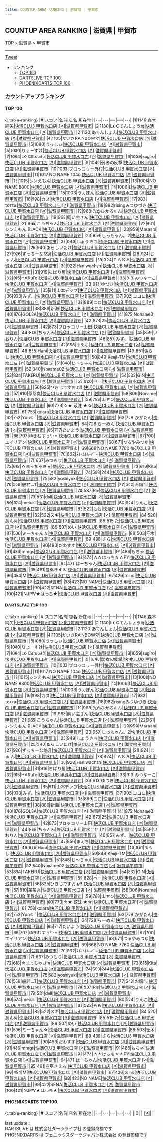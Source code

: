 ```yaml
---
title: COUNTUP AREA RANKING | 滋賀県 | 甲賀市
---
```

## COUNTUP AREA RANKING | 滋賀県 | 甲賀市

[TOP](/darts/rank/) > [滋賀県](/darts/rank/滋賀県/) > 甲賀市

___

<a href="https://twitter.com/share?ref_src=twsrc%5Etfw" data-text="COUNTUP AREA RANKING | 滋賀県甲賀市" class="twitter-share-button" data-hashtags="DARTSLIVE,PHOENIXDARTS,darts,ダーツ" data-show-count="false">Tweet</a>

* [ランキング](#カウントアップランキング)
    * [TOP 100](#top-100)
    * [DARTSLIVE TOP 100](#dartslive-top-100)
    * [PHOENIXDARTS TOP 100](#phoenixdarts-top-100)

### カウントアップランキング

#### TOP 100



{:.table-ranking}
|#|スコア|名前|店名|所在地|
|---|---|---|---|---|
|1|1148|<span class="rank-name-dl">森本 純矢</span>|<a href="/darts/rank/shops/da7310be8f30c87d790ab824ce8730e5.html">快活CLUB 甲賀水口店</a> <a href="https://search.dartslive.com/jp/shop/da7310be8f30c87d790ab824ce8730e5">[↗]</a>|<a href="/darts/rank/滋賀県/甲賀市">滋賀県甲賀市</a>|
|2|1130|<span class="rank-name-dl">L☪Cてんしょう♍</span>|<a href="/darts/rank/shops/da7310be8f30c87d790ab824ce8730e5.html">快活CLUB 甲賀水口店</a> <a href="https://search.dartslive.com/jp/shop/da7310be8f30c87d790ab824ce8730e5">[↗]</a>|<a href="/darts/rank/滋賀県/甲賀市">滋賀県甲賀市</a>|
|2|1130|<span class="rank-name-dl">あてんしょん</span>|<a href="/darts/rank/shops/da7310be8f30c87d790ab824ce8730e5.html">快活CLUB 甲賀水口店</a> <a href="https://search.dartslive.com/jp/shop/da7310be8f30c87d790ab824ce8730e5">[↗]</a>|<a href="/darts/rank/滋賀県/甲賀市">滋賀県甲賀市</a>|
|4|1105|<span class="rank-name-dl">だいきRAINBOW♡</span>|<a href="/darts/rank/shops/da7310be8f30c87d790ab824ce8730e5.html">快活CLUB 甲賀水口店</a> <a href="https://search.dartslive.com/jp/shop/da7310be8f30c87d790ab824ce8730e5">[↗]</a>|<a href="/darts/rank/滋賀県/甲賀市">滋賀県甲賀市</a>|
|5|1080|<span class="rank-name-dl">うっしぃ</span>|<a href="/darts/rank/shops/da7310be8f30c87d790ab824ce8730e5.html">快活CLUB 甲賀水口店</a> <a href="https://search.dartslive.com/jp/shop/da7310be8f30c87d790ab824ce8730e5">[↗]</a>|<a href="/darts/rank/滋賀県/甲賀市">滋賀県甲賀市</a>|
|5|1080|<span class="rank-name-dl">りょーすけ</span>|<a href="/darts/rank/shops/da7310be8f30c87d790ab824ce8730e5.html">快活CLUB 甲賀水口店</a> <a href="https://search.dartslive.com/jp/shop/da7310be8f30c87d790ab824ce8730e5">[↗]</a>|<a href="/darts/rank/滋賀県/甲賀市">滋賀県甲賀市</a>|
|7|1064|<span class="rank-name-dl">L☪Cᘔƕს꒭੭ੇ</span>|<a href="/darts/rank/shops/da7310be8f30c87d790ab824ce8730e5.html">快活CLUB 甲賀水口店</a> <a href="https://search.dartslive.com/jp/shop/da7310be8f30c87d790ab824ce8730e5">[↗]</a>|<a href="/darts/rank/滋賀県/甲賀市">滋賀県甲賀市</a>|
|8|1059|<span class="rank-name-dl">sugiro</span>|<a href="/darts/rank/shops/da7310be8f30c87d790ab824ce8730e5.html">快活CLUB 甲賀水口店</a> <a href="https://search.dartslive.com/jp/shop/da7310be8f30c87d790ab824ce8730e5">[↗]</a>|<a href="/darts/rank/滋賀県/甲賀市">滋賀県甲賀市</a>|
|9|1040|<span class="rank-name-dl">弱者の反撃</span>|<a href="/darts/rank/shops/da7310be8f30c87d790ab824ce8730e5.html">快活CLUB 甲賀水口店</a> <a href="https://search.dartslive.com/jp/shop/da7310be8f30c87d790ab824ce8730e5">[↗]</a>|<a href="/darts/rank/滋賀県/甲賀市">滋賀県甲賀市</a>|
|10|1033|<span class="rank-name-dl">ブロッコリー外村</span>|<a href="/darts/rank/shops/da7310be8f30c87d790ab824ce8730e5.html">快活CLUB 甲賀水口店</a> <a href="https://search.dartslive.com/jp/shop/da7310be8f30c87d790ab824ce8730e5">[↗]</a>|<a href="/darts/rank/滋賀県/甲賀市">滋賀県甲賀市</a>|
|11|1017|<span class="rank-name-dl">NO NAME 104o</span>|<a href="/darts/rank/shops/da7310be8f30c87d790ab824ce8730e5.html">快活CLUB 甲賀水口店</a> <a href="https://search.dartslive.com/jp/shop/da7310be8f30c87d790ab824ce8730e5">[↗]</a>|<a href="/darts/rank/滋賀県/甲賀市">滋賀県甲賀市</a>|
|12|1015|<span class="rank-name-dl">シンえもん</span>|<a href="/darts/rank/shops/da7310be8f30c87d790ab824ce8730e5.html">快活CLUB 甲賀水口店</a> <a href="https://search.dartslive.com/jp/shop/da7310be8f30c87d790ab824ce8730e5">[↗]</a>|<a href="/darts/rank/滋賀県/甲賀市">滋賀県甲賀市</a>|
|13|1008|<span class="rank-name-dl">NO NAME 8800</span>|<a href="/darts/rank/shops/da7310be8f30c87d790ab824ce8730e5.html">快活CLUB 甲賀水口店</a> <a href="https://search.dartslive.com/jp/shop/da7310be8f30c87d790ab824ce8730e5">[↗]</a>|<a href="/darts/rank/滋賀県/甲賀市">滋賀県甲賀市</a>|
|14|1006|<span class="rank-name-dl">L</span>|<a href="/darts/rank/shops/da7310be8f30c87d790ab824ce8730e5.html">快活CLUB 甲賀水口店</a> <a href="https://search.dartslive.com/jp/shop/da7310be8f30c87d790ab824ce8730e5">[↗]</a>|<a href="/darts/rank/滋賀県/甲賀市">滋賀県甲賀市</a>|
|15|1003|<span class="rank-name-dl">うぇぽん</span>|<a href="/darts/rank/shops/da7310be8f30c87d790ab824ce8730e5.html">快活CLUB 甲賀水口店</a> <a href="https://search.dartslive.com/jp/shop/da7310be8f30c87d790ab824ce8730e5">[↗]</a>|<a href="/darts/rank/滋賀県/甲賀市">滋賀県甲賀市</a>|
|16|998|<span class="rank-name-dl">カズ</span>|<a href="/darts/rank/shops/da7310be8f30c87d790ab824ce8730e5.html">快活CLUB 甲賀水口店</a> <a href="https://search.dartslive.com/jp/shop/da7310be8f30c87d790ab824ce8730e5">[↗]</a>|<a href="/darts/rank/滋賀県/甲賀市">滋賀県甲賀市</a>|
|17|983|<span class="rank-name-dl">τοττιε</span>|<a href="/darts/rank/shops/da7310be8f30c87d790ab824ce8730e5.html">快活CLUB 甲賀水口店</a> <a href="https://search.dartslive.com/jp/shop/da7310be8f30c87d790ab824ce8730e5">[↗]</a>|<a href="/darts/rank/滋賀県/甲賀市">滋賀県甲賀市</a>|
|18|982|<span class="rank-name-dl">risingみつゆづき</span>|<a href="/darts/rank/shops/da7310be8f30c87d790ab824ce8730e5.html">快活CLUB 甲賀水口店</a> <a href="https://search.dartslive.com/jp/shop/da7310be8f30c87d790ab824ce8730e5">[↗]</a>|<a href="/darts/rank/滋賀県/甲賀市">滋賀県甲賀市</a>|
|19|968|<span class="rank-name-dl">光@ひかるくん</span>|<a href="/darts/rank/shops/da7310be8f30c87d790ab824ce8730e5.html">快活CLUB 甲賀水口店</a> <a href="https://search.dartslive.com/jp/shop/da7310be8f30c87d790ab824ce8730e5">[↗]</a>|<a href="/darts/rank/滋賀県/甲賀市">滋賀県甲賀市</a>|
|19|968|<span class="rank-name-dl">飼い主さん</span>|<a href="/darts/rank/shops/da7310be8f30c87d790ab824ce8730e5.html">快活CLUB 甲賀水口店</a> <a href="https://search.dartslive.com/jp/shop/da7310be8f30c87d790ab824ce8730e5">[↗]</a>|<a href="/darts/rank/滋賀県/甲賀市">滋賀県甲賀市</a>|
|21|965|<span class="rank-name-dl">こうちゃん</span>|<a href="/darts/rank/shops/da7310be8f30c87d790ab824ce8730e5.html">快活CLUB 甲賀水口店</a> <a href="https://search.dartslive.com/jp/shop/da7310be8f30c87d790ab824ce8730e5">[↗]</a>|<a href="/darts/rank/滋賀県/甲賀市">滋賀県甲賀市</a>|
|22|961|<span class="rank-name-dl">シンえもん BLACK</span>|<a href="/darts/rank/shops/da7310be8f30c87d790ab824ce8730e5.html">快活CLUB 甲賀水口店</a> <a href="https://search.dartslive.com/jp/shop/da7310be8f30c87d790ab824ce8730e5">[↗]</a>|<a href="/darts/rank/滋賀県/甲賀市">滋賀県甲賀市</a>|
|23|959|<span class="rank-name-dl">Masashi</span>|<a href="/darts/rank/shops/da7310be8f30c87d790ab824ce8730e5.html">快活CLUB 甲賀水口店</a> <a href="https://search.dartslive.com/jp/shop/da7310be8f30c87d790ab824ce8730e5">[↗]</a>|<a href="/darts/rank/滋賀県/甲賀市">滋賀県甲賀市</a>|
|23|959|<span class="rank-name-dl">しっもゃん。2</span>|<a href="/darts/rank/shops/da7310be8f30c87d790ab824ce8730e5.html">快活CLUB 甲賀水口店</a> <a href="https://search.dartslive.com/jp/shop/da7310be8f30c87d790ab824ce8730e5">[↗]</a>|<a href="/darts/rank/滋賀県/甲賀市">滋賀県甲賀市</a>|
|25|949|<span class="rank-name-dl">しょうきち</span>|<a href="/darts/rank/shops/da7310be8f30c87d790ab824ce8730e5.html">快活CLUB 甲賀水口店</a> <a href="https://search.dartslive.com/jp/shop/da7310be8f30c87d790ab824ce8730e5">[↗]</a>|<a href="/darts/rank/滋賀県/甲賀市">滋賀県甲賀市</a>|
|26|940|<span class="rank-name-dl">あらしいたけ</span>|<a href="/darts/rank/shops/da7310be8f30c87d790ab824ce8730e5.html">快活CLUB 甲賀水口店</a> <a href="https://search.dartslive.com/jp/shop/da7310be8f30c87d790ab824ce8730e5">[↗]</a>|<a href="/darts/rank/滋賀県/甲賀市">滋賀県甲賀市</a>|
|27|926|<span class="rank-name-dl">ずっちーな悠月</span>|<a href="/darts/rank/shops/da7310be8f30c87d790ab824ce8730e5.html">快活CLUB 甲賀水口店</a> <a href="https://search.dartslive.com/jp/shop/da7310be8f30c87d790ab824ce8730e5">[↗]</a>|<a href="/darts/rank/滋賀県/甲賀市">滋賀県甲賀市</a>|
|28|924|<span class="rank-name-dl">じ ゅ ん</span>|<a href="/darts/rank/shops/da7310be8f30c87d790ab824ce8730e5.html">快活CLUB 甲賀水口店</a> <a href="https://search.dartslive.com/jp/shop/da7310be8f30c87d790ab824ce8730e5">[↗]</a>|<a href="/darts/rank/滋賀県/甲賀市">滋賀県甲賀市</a>|
|28|924|<span class="rank-name-dl">ＴＡＫＡ</span>|<a href="/darts/rank/shops/da7310be8f30c87d790ab824ce8730e5.html">快活CLUB 甲賀水口店</a> <a href="https://search.dartslive.com/jp/shop/da7310be8f30c87d790ab824ce8730e5">[↗]</a>|<a href="/darts/rank/滋賀県/甲賀市">滋賀県甲賀市</a>|
|30|922|<span class="rank-name-dl">Haniwachan</span>|<a href="/darts/rank/shops/da7310be8f30c87d790ab824ce8730e5.html">快活CLUB 甲賀水口店</a> <a href="https://search.dartslive.com/jp/shop/da7310be8f30c87d790ab824ce8730e5">[↗]</a>|<a href="/darts/rank/滋賀県/甲賀市">滋賀県甲賀市</a>|
|31|919|<span class="rank-name-dl">ちばり屋</span>|<a href="/darts/rank/shops/da7310be8f30c87d790ab824ce8730e5.html">快活CLUB 甲賀水口店</a> <a href="https://search.dartslive.com/jp/shop/da7310be8f30c87d790ab824ce8730e5">[↗]</a>|<a href="/darts/rank/滋賀県/甲賀市">滋賀県甲賀市</a>|
|32|915|<span class="rank-name-dl">HARuTo</span>|<a href="/darts/rank/shops/da7310be8f30c87d790ab824ce8730e5.html">快活CLUB 甲賀水口店</a> <a href="https://search.dartslive.com/jp/shop/da7310be8f30c87d790ab824ce8730e5">[↗]</a>|<a href="/darts/rank/滋賀県/甲賀市">滋賀県甲賀市</a>|
|33|913|<span class="rank-name-dl">みつゆーこ</span>|<a href="/darts/rank/shops/da7310be8f30c87d790ab824ce8730e5.html">快活CLUB 甲賀水口店</a> <a href="https://search.dartslive.com/jp/shop/da7310be8f30c87d790ab824ce8730e5">[↗]</a>|<a href="/darts/rank/滋賀県/甲賀市">滋賀県甲賀市</a>|
|33|913|<span class="rank-name-dl">ゆづき</span>|<a href="/darts/rank/shops/da7310be8f30c87d790ab824ce8730e5.html">快活CLUB 甲賀水口店</a> <a href="https://search.dartslive.com/jp/shop/da7310be8f30c87d790ab824ce8730e5">[↗]</a>|<a href="/darts/rank/滋賀県/甲賀市">滋賀県甲賀市</a>|
|35|911|<span class="rank-name-dl">山本デップ</span>|<a href="/darts/rank/shops/da7310be8f30c87d790ab824ce8730e5.html">快活CLUB 甲賀水口店</a> <a href="https://search.dartslive.com/jp/shop/da7310be8f30c87d790ab824ce8730e5">[↗]</a>|<a href="/darts/rank/滋賀県/甲賀市">滋賀県甲賀市</a>|
|36|908|<span class="rank-name-dl">みず。</span>|<a href="/darts/rank/shops/da7310be8f30c87d790ab824ce8730e5.html">快活CLUB 甲賀水口店</a> <a href="https://search.dartslive.com/jp/shop/da7310be8f30c87d790ab824ce8730e5">[↗]</a>|<a href="/darts/rank/滋賀県/甲賀市">滋賀県甲賀市</a>|
|37|902|<span class="rank-name-dl">ココロ</span>|<a href="/darts/rank/shops/da7310be8f30c87d790ab824ce8730e5.html">快活CLUB 甲賀水口店</a> <a href="https://search.dartslive.com/jp/shop/da7310be8f30c87d790ab824ce8730e5">[↗]</a>|<a href="/darts/rank/滋賀県/甲賀市">滋賀県甲賀市</a>|
|38|889|<span class="rank-name-dl">コロ</span>|<a href="/darts/rank/shops/da7310be8f30c87d790ab824ce8730e5.html">快活CLUB 甲賀水口店</a> <a href="https://search.dartslive.com/jp/shop/da7310be8f30c87d790ab824ce8730e5">[↗]</a>|<a href="/darts/rank/滋賀県/甲賀市">滋賀県甲賀市</a>|
|38|889|<span class="rank-name-dl">新海</span>|<a href="/darts/rank/shops/da7310be8f30c87d790ab824ce8730e5.html">快活CLUB 甲賀水口店</a> <a href="https://search.dartslive.com/jp/shop/da7310be8f30c87d790ab824ce8730e5">[↗]</a>|<a href="/darts/rank/滋賀県/甲賀市">滋賀県甲賀市</a>|
|40|876|<span class="rank-name-dl">GOLBA</span>|<a href="/darts/rank/shops/da7310be8f30c87d790ab824ce8730e5.html">快活CLUB 甲賀水口店</a> <a href="https://search.dartslive.com/jp/shop/da7310be8f30c87d790ab824ce8730e5">[↗]</a>|<a href="/darts/rank/滋賀県/甲賀市">滋賀県甲賀市</a>|
|41|875|<span class="rank-name-dl">Noname3</span>|<a href="/darts/rank/shops/da7310be8f30c87d790ab824ce8730e5.html">快活CLUB 甲賀水口店</a> <a href="https://search.dartslive.com/jp/shop/da7310be8f30c87d790ab824ce8730e5">[↗]</a>|<a href="/darts/rank/滋賀県/甲賀市">滋賀県甲賀市</a>|
|42|873|<span class="rank-name-dl">25</span>|<a href="/darts/rank/shops/da7310be8f30c87d790ab824ce8730e5.html">快活CLUB 甲賀水口店</a> <a href="https://search.dartslive.com/jp/shop/da7310be8f30c87d790ab824ce8730e5">[↗]</a>|<a href="/darts/rank/滋賀県/甲賀市">滋賀県甲賀市</a>|
|42|873|<span class="rank-name-dl">ブロッコリー山田</span>|<a href="/darts/rank/shops/da7310be8f30c87d790ab824ce8730e5.html">快活CLUB 甲賀水口店</a> <a href="https://search.dartslive.com/jp/shop/da7310be8f30c87d790ab824ce8730e5">[↗]</a>|<a href="/darts/rank/滋賀県/甲賀市">滋賀県甲賀市</a>|
|44|869|<span class="rank-name-dl">ちゃんみ</span>|<a href="/darts/rank/shops/da7310be8f30c87d790ab824ce8730e5.html">快活CLUB 甲賀水口店</a> <a href="https://search.dartslive.com/jp/shop/da7310be8f30c87d790ab824ce8730e5">[↗]</a>|<a href="/darts/rank/滋賀県/甲賀市">滋賀県甲賀市</a>|
|45|859|<span class="rank-name-dl">いおりん</span>|<a href="/darts/rank/shops/da7310be8f30c87d790ab824ce8730e5.html">快活CLUB 甲賀水口店</a> <a href="https://search.dartslive.com/jp/shop/da7310be8f30c87d790ab824ce8730e5">[↗]</a>|<a href="/darts/rank/滋賀県/甲賀市">滋賀県甲賀市</a>|
|46|857|<span class="rank-name-dl">みず、</span>|<a href="/darts/rank/shops/da7310be8f30c87d790ab824ce8730e5.html">快活CLUB 甲賀水口店</a> <a href="https://search.dartslive.com/jp/shop/da7310be8f30c87d790ab824ce8730e5">[↗]</a>|<a href="/darts/rank/滋賀県/甲賀市">滋賀県甲賀市</a>|
|47|856|<span class="rank-name-dl">まえち</span>|<a href="/darts/rank/shops/da7310be8f30c87d790ab824ce8730e5.html">快活CLUB 甲賀水口店</a> <a href="https://search.dartslive.com/jp/shop/da7310be8f30c87d790ab824ce8730e5">[↗]</a>|<a href="/darts/rank/滋賀県/甲賀市">滋賀県甲賀市</a>|
|48|855|<span class="rank-name-dl">Hani</span>|<a href="/darts/rank/shops/da7310be8f30c87d790ab824ce8730e5.html">快活CLUB 甲賀水口店</a> <a href="https://search.dartslive.com/jp/shop/da7310be8f30c87d790ab824ce8730e5">[↗]</a>|<a href="/darts/rank/滋賀県/甲賀市">滋賀県甲賀市</a>|
|49|851|<span class="rank-name-dl">あらし</span>|<a href="/darts/rank/shops/da7310be8f30c87d790ab824ce8730e5.html">快活CLUB 甲賀水口店</a> <a href="https://search.dartslive.com/jp/shop/da7310be8f30c87d790ab824ce8730e5">[↗]</a>|<a href="/darts/rank/滋賀県/甲賀市">滋賀県甲賀市</a>|
|50|849|<span class="rank-name-dl">Kenji-TM</span>|<a href="/darts/rank/shops/da7310be8f30c87d790ab824ce8730e5.html">快活CLUB 甲賀水口店</a> <a href="https://search.dartslive.com/jp/shop/da7310be8f30c87d790ab824ce8730e5">[↗]</a>|<a href="/darts/rank/滋賀県/甲賀市">滋賀県甲賀市</a>|
|51|848|<span class="rank-name-dl">じ〜ちゃん</span>|<a href="/darts/rank/shops/da7310be8f30c87d790ab824ce8730e5.html">快活CLUB 甲賀水口店</a> <a href="https://search.dartslive.com/jp/shop/da7310be8f30c87d790ab824ce8730e5">[↗]</a>|<a href="/darts/rank/滋賀県/甲賀市">滋賀県甲賀市</a>|
|52|840|<span class="rank-name-dl">Noname02</span>|<a href="/darts/rank/shops/da7310be8f30c87d790ab824ce8730e5.html">快活CLUB 甲賀水口店</a> <a href="https://search.dartslive.com/jp/shop/da7310be8f30c87d790ab824ce8730e5">[↗]</a>|<a href="/darts/rank/滋賀県/甲賀市">滋賀県甲賀市</a>|
|53|834|<span class="rank-name-dl">TAKERU</span>|<a href="/darts/rank/shops/da7310be8f30c87d790ab824ce8730e5.html">快活CLUB 甲賀水口店</a> <a href="https://search.dartslive.com/jp/shop/da7310be8f30c87d790ab824ce8730e5">[↗]</a>|<a href="/darts/rank/滋賀県/甲賀市">滋賀県甲賀市</a>|
|54|832|<span class="rank-name-dl">GiN</span>|<a href="/darts/rank/shops/da7310be8f30c87d790ab824ce8730e5.html">快活CLUB 甲賀水口店</a> <a href="https://search.dartslive.com/jp/shop/da7310be8f30c87d790ab824ce8730e5">[↗]</a>|<a href="/darts/rank/滋賀県/甲賀市">滋賀県甲賀市</a>|
|55|828|<span class="rank-name-dl">べー</span>|<a href="/darts/rank/shops/da7310be8f30c87d790ab824ce8730e5.html">快活CLUB 甲賀水口店</a> <a href="https://search.dartslive.com/jp/shop/da7310be8f30c87d790ab824ce8730e5">[↗]</a>|<a href="/darts/rank/滋賀県/甲賀市">滋賀県甲賀市</a>|
|56|825|<span class="rank-name-dl">ひきじですおぉ!!</span>|<a href="/darts/rank/shops/da7310be8f30c87d790ab824ce8730e5.html">快活CLUB 甲賀水口店</a> <a href="https://search.dartslive.com/jp/shop/da7310be8f30c87d790ab824ce8730e5">[↗]</a>|<a href="/darts/rank/滋賀県/甲賀市">滋賀県甲賀市</a>|
|57|810|<span class="rank-name-dl">茶茶丸</span>|<a href="/darts/rank/shops/da7310be8f30c87d790ab824ce8730e5.html">快活CLUB 甲賀水口店</a> <a href="https://search.dartslive.com/jp/shop/da7310be8f30c87d790ab824ce8730e5">[↗]</a>|<a href="/darts/rank/滋賀県/甲賀市">滋賀県甲賀市</a>|
|58|806|<span class="rank-name-dl">Noname</span>|<a href="/darts/rank/shops/da7310be8f30c87d790ab824ce8730e5.html">快活CLUB 甲賀水口店</a> <a href="https://search.dartslive.com/jp/shop/da7310be8f30c87d790ab824ce8730e5">[↗]</a>|<a href="/darts/rank/滋賀県/甲賀市">滋賀県甲賀市</a>|
|59|788|<span class="rank-name-dl">山ヤン</span>|<a href="/darts/rank/shops/da7310be8f30c87d790ab824ce8730e5.html">快活CLUB 甲賀水口店</a> <a href="https://search.dartslive.com/jp/shop/da7310be8f30c87d790ab824ce8730e5">[↗]</a>|<a href="/darts/rank/滋賀県/甲賀市">滋賀県甲賀市</a>|
|60|773|<span class="rank-name-dl">☆★ 苡沫 ★☆</span>|<a href="/darts/rank/shops/da7310be8f30c87d790ab824ce8730e5.html">快活CLUB 甲賀水口店</a> <a href="https://search.dartslive.com/jp/shop/da7310be8f30c87d790ab824ce8730e5">[↗]</a>|<a href="/darts/rank/滋賀県/甲賀市">滋賀県甲賀市</a>|
|61|758|<span class="rank-name-dl">koiara</span>|<a href="/darts/rank/shops/da7310be8f30c87d790ab824ce8730e5.html">快活CLUB 甲賀水口店</a> <a href="https://search.dartslive.com/jp/shop/da7310be8f30c87d790ab824ce8730e5">[↗]</a>|<a href="/darts/rank/滋賀県/甲賀市">滋賀県甲賀市</a>|
|62|752|<span class="rank-name-dl">Yun♔.ﾟ</span>|<a href="/darts/rank/shops/da7310be8f30c87d790ab824ce8730e5.html">快活CLUB 甲賀水口店</a> <a href="https://search.dartslive.com/jp/shop/da7310be8f30c87d790ab824ce8730e5">[↗]</a>|<a href="/darts/rank/滋賀県/甲賀市">滋賀県甲賀市</a>|
|63|729|<span class="rank-name-dl">かがたん</span>|<a href="/darts/rank/shops/da7310be8f30c87d790ab824ce8730e5.html">快活CLUB 甲賀水口店</a> <a href="https://search.dartslive.com/jp/shop/da7310be8f30c87d790ab824ce8730e5">[↗]</a>|<a href="/darts/rank/滋賀県/甲賀市">滋賀県甲賀市</a>|
|64|728|<span class="rank-name-dl">らーめん</span>|<a href="/darts/rank/shops/da7310be8f30c87d790ab824ce8730e5.html">快活CLUB 甲賀水口店</a> <a href="https://search.dartslive.com/jp/shop/da7310be8f30c87d790ab824ce8730e5">[↗]</a>|<a href="/darts/rank/滋賀県/甲賀市">滋賀県甲賀市</a>|
|65|717|<span class="rank-name-dl">たいよう</span>|<a href="/darts/rank/shops/da7310be8f30c87d790ab824ce8730e5.html">快活CLUB 甲賀水口店</a> <a href="https://search.dartslive.com/jp/shop/da7310be8f30c87d790ab824ce8730e5">[↗]</a>|<a href="/darts/rank/滋賀県/甲賀市">滋賀県甲賀市</a>|
|66|707|<span class="rank-name-dl">ゆきむすぅ°.･*</span>|<a href="/darts/rank/shops/da7310be8f30c87d790ab824ce8730e5.html">快活CLUB 甲賀水口店</a> <a href="https://search.dartslive.com/jp/shop/da7310be8f30c87d790ab824ce8730e5">[↗]</a>|<a href="/darts/rank/滋賀県/甲賀市">滋賀県甲賀市</a>|
|67|700|<span class="rank-name-dl">エイリアン</span>|<a href="/darts/rank/shops/da7310be8f30c87d790ab824ce8730e5.html">快活CLUB 甲賀水口店</a> <a href="https://search.dartslive.com/jp/shop/da7310be8f30c87d790ab824ce8730e5">[↗]</a>|<a href="/darts/rank/滋賀県/甲賀市">滋賀県甲賀市</a>|
|68|671|<span class="rank-name-dl">つるやみつゆ</span>|<a href="/darts/rank/shops/da7310be8f30c87d790ab824ce8730e5.html">快活CLUB 甲賀水口店</a> <a href="https://search.dartslive.com/jp/shop/da7310be8f30c87d790ab824ce8730e5">[↗]</a>|<a href="/darts/rank/滋賀県/甲賀市">滋賀県甲賀市</a>|
|69|668|<span class="rank-name-dl">NO NAME 7760</span>|<a href="/darts/rank/shops/da7310be8f30c87d790ab824ce8730e5.html">快活CLUB 甲賀水口店</a> <a href="https://search.dartslive.com/jp/shop/da7310be8f30c87d790ab824ce8730e5">[↗]</a>|<a href="/darts/rank/滋賀県/甲賀市">滋賀県甲賀市</a>|
|70|662|<span class="rank-name-dl">ｽﾄｰﾑﾄﾙｰﾊﾟｰ</span>|<a href="/darts/rank/shops/da7310be8f30c87d790ab824ce8730e5.html">快活CLUB 甲賀水口店</a> <a href="https://search.dartslive.com/jp/shop/da7310be8f30c87d790ab824ce8730e5">[↗]</a>|<a href="/darts/rank/滋賀県/甲賀市">滋賀県甲賀市</a>|
|71|637|<span class="rank-name-dl">みつもり</span>|<a href="/darts/rank/shops/da7310be8f30c87d790ab824ce8730e5.html">快活CLUB 甲賀水口店</a> <a href="https://search.dartslive.com/jp/shop/da7310be8f30c87d790ab824ce8730e5">[↗]</a>|<a href="/darts/rank/滋賀県/甲賀市">滋賀県甲賀市</a>|
|72|618|<span class="rank-name-dl">☆まっちゃき☆</span>|<a href="/darts/rank/shops/da7310be8f30c87d790ab824ce8730e5.html">快活CLUB 甲賀水口店</a> <a href="https://search.dartslive.com/jp/shop/da7310be8f30c87d790ab824ce8730e5">[↗]</a>|<a href="/darts/rank/滋賀県/甲賀市">滋賀県甲賀市</a>|
|73|616|<span class="rank-name-dl">Kita</span>|<a href="/darts/rank/shops/da7310be8f30c87d790ab824ce8730e5.html">快活CLUB 甲賀水口店</a> <a href="https://search.dartslive.com/jp/shop/da7310be8f30c87d790ab824ce8730e5">[↗]</a>|<a href="/darts/rank/滋賀県/甲賀市">滋賀県甲賀市</a>|
|74|598|<span class="rank-name-dl">244</span>|<a href="/darts/rank/shops/da7310be8f30c87d790ab824ce8730e5.html">快活CLUB 甲賀水口店</a> <a href="https://search.dartslive.com/jp/shop/da7310be8f30c87d790ab824ce8730e5">[↗]</a>|<a href="/darts/rank/滋賀県/甲賀市">滋賀県甲賀市</a>|
|75|582|<span class="rank-name-dl">yoshiyuki</span>|<a href="/darts/rank/shops/da7310be8f30c87d790ab824ce8730e5.html">快活CLUB 甲賀水口店</a> <a href="https://search.dartslive.com/jp/shop/da7310be8f30c87d790ab824ce8730e5">[↗]</a>|<a href="/darts/rank/滋賀県/甲賀市">滋賀県甲賀市</a>|
|76|559|<span class="rank-name-dl">般若…T</span>|<a href="/darts/rank/shops/da7310be8f30c87d790ab824ce8730e5.html">快活CLUB 甲賀水口店</a> <a href="https://search.dartslive.com/jp/shop/da7310be8f30c87d790ab824ce8730e5">[↗]</a>|<a href="/darts/rank/滋賀県/甲賀市">滋賀県甲賀市</a>|
|77|542|<span class="rank-name-dl">お嬢㌥</span>|<a href="/darts/rank/shops/da7310be8f30c87d790ab824ce8730e5.html">快活CLUB 甲賀水口店</a> <a href="https://search.dartslive.com/jp/shop/da7310be8f30c87d790ab824ce8730e5">[↗]</a>|<a href="/darts/rank/滋賀県/甲賀市">滋賀県甲賀市</a>|
|78|537|<span class="rank-name-dl">Rie</span>|<a href="/darts/rank/shops/da7310be8f30c87d790ab824ce8730e5.html">快活CLUB 甲賀水口店</a> <a href="https://search.dartslive.com/jp/shop/da7310be8f30c87d790ab824ce8730e5">[↗]</a>|<a href="/darts/rank/滋賀県/甲賀市">滋賀県甲賀市</a>|
|79|531|<span class="rank-name-dl">doll</span>|<a href="/darts/rank/shops/da7310be8f30c87d790ab824ce8730e5.html">快活CLUB 甲賀水口店</a> <a href="https://search.dartslive.com/jp/shop/da7310be8f30c87d790ab824ce8730e5">[↗]</a>|<a href="/darts/rank/滋賀県/甲賀市">滋賀県甲賀市</a>|
|80|524|<span class="rank-name-dl">meichi!</span>|<a href="/darts/rank/shops/da7310be8f30c87d790ab824ce8730e5.html">快活CLUB 甲賀水口店</a> <a href="https://search.dartslive.com/jp/shop/da7310be8f30c87d790ab824ce8730e5">[↗]</a>|<a href="/darts/rank/滋賀県/甲賀市">滋賀県甲賀市</a>|
|80|524|<span class="rank-name-dl">りんご</span>|<a href="/darts/rank/shops/da7310be8f30c87d790ab824ce8730e5.html">快活CLUB 甲賀水口店</a> <a href="https://search.dartslive.com/jp/shop/da7310be8f30c87d790ab824ce8730e5">[↗]</a>|<a href="/darts/rank/滋賀県/甲賀市">滋賀県甲賀市</a>|
|82|522|<span class="rank-name-dl">もも</span>|<a href="/darts/rank/shops/da7310be8f30c87d790ab824ce8730e5.html">快活CLUB 甲賀水口店</a> <a href="https://search.dartslive.com/jp/shop/da7310be8f30c87d790ab824ce8730e5">[↗]</a>|<a href="/darts/rank/滋賀県/甲賀市">滋賀県甲賀市</a>|
|82|522|<span class="rank-name-dl">スギ</span>|<a href="/darts/rank/shops/da7310be8f30c87d790ab824ce8730e5.html">快活CLUB 甲賀水口店</a> <a href="https://search.dartslive.com/jp/shop/da7310be8f30c87d790ab824ce8730e5">[↗]</a>|<a href="/darts/rank/滋賀県/甲賀市">滋賀県甲賀市</a>|
|84|520|<span class="rank-name-dl">あんぬ</span>|<a href="/darts/rank/shops/da7310be8f30c87d790ab824ce8730e5.html">快活CLUB 甲賀水口店</a> <a href="https://search.dartslive.com/jp/shop/da7310be8f30c87d790ab824ce8730e5">[↗]</a>|<a href="/darts/rank/滋賀県/甲賀市">滋賀県甲賀市</a>|
|85|515|<span class="rank-name-dl">た</span>|<a href="/darts/rank/shops/da7310be8f30c87d790ab824ce8730e5.html">快活CLUB 甲賀水口店</a> <a href="https://search.dartslive.com/jp/shop/da7310be8f30c87d790ab824ce8730e5">[↗]</a>|<a href="/darts/rank/滋賀県/甲賀市">滋賀県甲賀市</a>|
|86|507|<span class="rank-name-dl">めい</span>|<a href="/darts/rank/shops/da7310be8f30c87d790ab824ce8730e5.html">快活CLUB 甲賀水口店</a> <a href="https://search.dartslive.com/jp/shop/da7310be8f30c87d790ab824ce8730e5">[↗]</a>|<a href="/darts/rank/滋賀県/甲賀市">滋賀県甲賀市</a>|
|87|506|<span class="rank-name-dl">ミーちゃん☆</span>|<a href="/darts/rank/shops/da7310be8f30c87d790ab824ce8730e5.html">快活CLUB 甲賀水口店</a> <a href="https://search.dartslive.com/jp/shop/da7310be8f30c87d790ab824ce8730e5">[↗]</a>|<a href="/darts/rank/滋賀県/甲賀市">滋賀県甲賀市</a>|
|88|503|<span class="rank-name-dl">笹木</span>|<a href="/darts/rank/shops/da7310be8f30c87d790ab824ce8730e5.html">快活CLUB 甲賀水口店</a> <a href="https://search.dartslive.com/jp/shop/da7310be8f30c87d790ab824ce8730e5">[↗]</a>|<a href="/darts/rank/滋賀県/甲賀市">滋賀県甲賀市</a>|
|89|496|<span class="rank-name-dl">さら</span>|<a href="/darts/rank/shops/da7310be8f30c87d790ab824ce8730e5.html">快活CLUB 甲賀水口店</a> <a href="https://search.dartslive.com/jp/shop/da7310be8f30c87d790ab824ce8730e5">[↗]</a>|<a href="/darts/rank/滋賀県/甲賀市">滋賀県甲賀市</a>|
|90|493|<span class="rank-name-dl">だわすす</span>|<a href="/darts/rank/shops/da7310be8f30c87d790ab824ce8730e5.html">快活CLUB 甲賀水口店</a> <a href="https://search.dartslive.com/jp/shop/da7310be8f30c87d790ab824ce8730e5">[↗]</a>|<a href="/darts/rank/滋賀県/甲賀市">滋賀県甲賀市</a>|
|91|486|<span class="rank-name-dl">mmgs</span>|<a href="/darts/rank/shops/da7310be8f30c87d790ab824ce8730e5.html">快活CLUB 甲賀水口店</a> <a href="https://search.dartslive.com/jp/shop/da7310be8f30c87d790ab824ce8730e5">[↗]</a>|<a href="/darts/rank/滋賀県/甲賀市">滋賀県甲賀市</a>|
|91|486|<span class="rank-name-dl">もちゃ</span>|<a href="/darts/rank/shops/da7310be8f30c87d790ab824ce8730e5.html">快活CLUB 甲賀水口店</a> <a href="https://search.dartslive.com/jp/shop/da7310be8f30c87d790ab824ce8730e5">[↗]</a>|<a href="/darts/rank/滋賀県/甲賀市">滋賀県甲賀市</a>|
|93|474|<span class="rank-name-dl">☆☆はっち☆☆FY</span>|<a href="/darts/rank/shops/da7310be8f30c87d790ab824ce8730e5.html">快活CLUB 甲賀水口店</a> <a href="https://search.dartslive.com/jp/shop/da7310be8f30c87d790ab824ce8730e5">[↗]</a>|<a href="/darts/rank/滋賀県/甲賀市">滋賀県甲賀市</a>|
|94|471|<span class="rank-name-dl">はーちゃん</span>|<a href="/darts/rank/shops/da7310be8f30c87d790ab824ce8730e5.html">快活CLUB 甲賀水口店</a> <a href="https://search.dartslive.com/jp/shop/da7310be8f30c87d790ab824ce8730e5">[↗]</a>|<a href="/darts/rank/滋賀県/甲賀市">滋賀県甲賀市</a>|
|95|461|<span class="rank-name-dl">座巫きえる</span>|<a href="/darts/rank/shops/da7310be8f30c87d790ab824ce8730e5.html">快活CLUB 甲賀水口店</a> <a href="https://search.dartslive.com/jp/shop/da7310be8f30c87d790ab824ce8730e5">[↗]</a>|<a href="/darts/rank/滋賀県/甲賀市">滋賀県甲賀市</a>|
|96|454|<span class="rank-name-dl">M</span>|<a href="/darts/rank/shops/da7310be8f30c87d790ab824ce8730e5.html">快活CLUB 甲賀水口店</a> <a href="https://search.dartslive.com/jp/shop/da7310be8f30c87d790ab824ce8730e5">[↗]</a>|<a href="/darts/rank/滋賀県/甲賀市">滋賀県甲賀市</a>|
|97|426|<span class="rank-name-dl">tomo</span>|<a href="/darts/rank/shops/da7310be8f30c87d790ab824ce8730e5.html">快活CLUB 甲賀水口店</a> <a href="https://search.dartslive.com/jp/shop/da7310be8f30c87d790ab824ce8730e5">[↗]</a>|<a href="/darts/rank/滋賀県/甲賀市">滋賀県甲賀市</a>|
|98|423|<span class="rank-name-dl">NO NAME</span>|<a href="/darts/rank/shops/da7310be8f30c87d790ab824ce8730e5.html">快活CLUB 甲賀水口店</a> <a href="https://search.dartslive.com/jp/shop/da7310be8f30c87d790ab824ce8730e5">[↗]</a>|<a href="/darts/rank/滋賀県/甲賀市">滋賀県甲賀市</a>|
|99|422|<span class="rank-name-dl">SENA</span>|<a href="/darts/rank/shops/da7310be8f30c87d790ab824ce8730e5.html">快活CLUB 甲賀水口店</a> <a href="https://search.dartslive.com/jp/shop/da7310be8f30c87d790ab824ce8730e5">[↗]</a>|<a href="/darts/rank/滋賀県/甲賀市">滋賀県甲賀市</a>|
|100|421|<span class="rank-name-dl">NJPW★はっち★</span>|<a href="/darts/rank/shops/da7310be8f30c87d790ab824ce8730e5.html">快活CLUB 甲賀水口店</a> <a href="https://search.dartslive.com/jp/shop/da7310be8f30c87d790ab824ce8730e5">[↗]</a>|<a href="/darts/rank/滋賀県/甲賀市">滋賀県甲賀市</a>|


#### DARTSLIVE TOP 100



{:.table-ranking}
|#|スコア|名前|店名|所在地|
|---|---|---|---|---|
|1|1148|<span class="rank-name-dl">森本 純矢</span>|<a href="/darts/rank/shops/da7310be8f30c87d790ab824ce8730e5.html">快活CLUB 甲賀水口店</a> <a href="https://search.dartslive.com/jp/shop/da7310be8f30c87d790ab824ce8730e5">[↗]</a>|<a href="/darts/rank/滋賀県/甲賀市">滋賀県甲賀市</a>|
|2|1130|<span class="rank-name-dl">L☪Cてんしょう♍</span>|<a href="/darts/rank/shops/da7310be8f30c87d790ab824ce8730e5.html">快活CLUB 甲賀水口店</a> <a href="https://search.dartslive.com/jp/shop/da7310be8f30c87d790ab824ce8730e5">[↗]</a>|<a href="/darts/rank/滋賀県/甲賀市">滋賀県甲賀市</a>|
|2|1130|<span class="rank-name-dl">あてんしょん</span>|<a href="/darts/rank/shops/da7310be8f30c87d790ab824ce8730e5.html">快活CLUB 甲賀水口店</a> <a href="https://search.dartslive.com/jp/shop/da7310be8f30c87d790ab824ce8730e5">[↗]</a>|<a href="/darts/rank/滋賀県/甲賀市">滋賀県甲賀市</a>|
|4|1105|<span class="rank-name-dl">だいきRAINBOW♡</span>|<a href="/darts/rank/shops/da7310be8f30c87d790ab824ce8730e5.html">快活CLUB 甲賀水口店</a> <a href="https://search.dartslive.com/jp/shop/da7310be8f30c87d790ab824ce8730e5">[↗]</a>|<a href="/darts/rank/滋賀県/甲賀市">滋賀県甲賀市</a>|
|5|1080|<span class="rank-name-dl">うっしぃ</span>|<a href="/darts/rank/shops/da7310be8f30c87d790ab824ce8730e5.html">快活CLUB 甲賀水口店</a> <a href="https://search.dartslive.com/jp/shop/da7310be8f30c87d790ab824ce8730e5">[↗]</a>|<a href="/darts/rank/滋賀県/甲賀市">滋賀県甲賀市</a>|
|5|1080|<span class="rank-name-dl">りょーすけ</span>|<a href="/darts/rank/shops/da7310be8f30c87d790ab824ce8730e5.html">快活CLUB 甲賀水口店</a> <a href="https://search.dartslive.com/jp/shop/da7310be8f30c87d790ab824ce8730e5">[↗]</a>|<a href="/darts/rank/滋賀県/甲賀市">滋賀県甲賀市</a>|
|7|1064|<span class="rank-name-dl">L☪Cᘔƕს꒭੭ੇ</span>|<a href="/darts/rank/shops/da7310be8f30c87d790ab824ce8730e5.html">快活CLUB 甲賀水口店</a> <a href="https://search.dartslive.com/jp/shop/da7310be8f30c87d790ab824ce8730e5">[↗]</a>|<a href="/darts/rank/滋賀県/甲賀市">滋賀県甲賀市</a>|
|8|1059|<span class="rank-name-dl">sugiro</span>|<a href="/darts/rank/shops/da7310be8f30c87d790ab824ce8730e5.html">快活CLUB 甲賀水口店</a> <a href="https://search.dartslive.com/jp/shop/da7310be8f30c87d790ab824ce8730e5">[↗]</a>|<a href="/darts/rank/滋賀県/甲賀市">滋賀県甲賀市</a>|
|9|1040|<span class="rank-name-dl">弱者の反撃</span>|<a href="/darts/rank/shops/da7310be8f30c87d790ab824ce8730e5.html">快活CLUB 甲賀水口店</a> <a href="https://search.dartslive.com/jp/shop/da7310be8f30c87d790ab824ce8730e5">[↗]</a>|<a href="/darts/rank/滋賀県/甲賀市">滋賀県甲賀市</a>|
|10|1033|<span class="rank-name-dl">ブロッコリー外村</span>|<a href="/darts/rank/shops/da7310be8f30c87d790ab824ce8730e5.html">快活CLUB 甲賀水口店</a> <a href="https://search.dartslive.com/jp/shop/da7310be8f30c87d790ab824ce8730e5">[↗]</a>|<a href="/darts/rank/滋賀県/甲賀市">滋賀県甲賀市</a>|
|11|1017|<span class="rank-name-dl">NO NAME 104o</span>|<a href="/darts/rank/shops/da7310be8f30c87d790ab824ce8730e5.html">快活CLUB 甲賀水口店</a> <a href="https://search.dartslive.com/jp/shop/da7310be8f30c87d790ab824ce8730e5">[↗]</a>|<a href="/darts/rank/滋賀県/甲賀市">滋賀県甲賀市</a>|
|12|1015|<span class="rank-name-dl">シンえもん</span>|<a href="/darts/rank/shops/da7310be8f30c87d790ab824ce8730e5.html">快活CLUB 甲賀水口店</a> <a href="https://search.dartslive.com/jp/shop/da7310be8f30c87d790ab824ce8730e5">[↗]</a>|<a href="/darts/rank/滋賀県/甲賀市">滋賀県甲賀市</a>|
|13|1008|<span class="rank-name-dl">NO NAME 8800</span>|<a href="/darts/rank/shops/da7310be8f30c87d790ab824ce8730e5.html">快活CLUB 甲賀水口店</a> <a href="https://search.dartslive.com/jp/shop/da7310be8f30c87d790ab824ce8730e5">[↗]</a>|<a href="/darts/rank/滋賀県/甲賀市">滋賀県甲賀市</a>|
|14|1006|<span class="rank-name-dl">L</span>|<a href="/darts/rank/shops/da7310be8f30c87d790ab824ce8730e5.html">快活CLUB 甲賀水口店</a> <a href="https://search.dartslive.com/jp/shop/da7310be8f30c87d790ab824ce8730e5">[↗]</a>|<a href="/darts/rank/滋賀県/甲賀市">滋賀県甲賀市</a>|
|15|1003|<span class="rank-name-dl">うぇぽん</span>|<a href="/darts/rank/shops/da7310be8f30c87d790ab824ce8730e5.html">快活CLUB 甲賀水口店</a> <a href="https://search.dartslive.com/jp/shop/da7310be8f30c87d790ab824ce8730e5">[↗]</a>|<a href="/darts/rank/滋賀県/甲賀市">滋賀県甲賀市</a>|
|16|998|<span class="rank-name-dl">カズ</span>|<a href="/darts/rank/shops/da7310be8f30c87d790ab824ce8730e5.html">快活CLUB 甲賀水口店</a> <a href="https://search.dartslive.com/jp/shop/da7310be8f30c87d790ab824ce8730e5">[↗]</a>|<a href="/darts/rank/滋賀県/甲賀市">滋賀県甲賀市</a>|
|17|983|<span class="rank-name-dl">τοττιε</span>|<a href="/darts/rank/shops/da7310be8f30c87d790ab824ce8730e5.html">快活CLUB 甲賀水口店</a> <a href="https://search.dartslive.com/jp/shop/da7310be8f30c87d790ab824ce8730e5">[↗]</a>|<a href="/darts/rank/滋賀県/甲賀市">滋賀県甲賀市</a>|
|18|982|<span class="rank-name-dl">risingみつゆづき</span>|<a href="/darts/rank/shops/da7310be8f30c87d790ab824ce8730e5.html">快活CLUB 甲賀水口店</a> <a href="https://search.dartslive.com/jp/shop/da7310be8f30c87d790ab824ce8730e5">[↗]</a>|<a href="/darts/rank/滋賀県/甲賀市">滋賀県甲賀市</a>|
|19|968|<span class="rank-name-dl">光@ひかるくん</span>|<a href="/darts/rank/shops/da7310be8f30c87d790ab824ce8730e5.html">快活CLUB 甲賀水口店</a> <a href="https://search.dartslive.com/jp/shop/da7310be8f30c87d790ab824ce8730e5">[↗]</a>|<a href="/darts/rank/滋賀県/甲賀市">滋賀県甲賀市</a>|
|19|968|<span class="rank-name-dl">飼い主さん</span>|<a href="/darts/rank/shops/da7310be8f30c87d790ab824ce8730e5.html">快活CLUB 甲賀水口店</a> <a href="https://search.dartslive.com/jp/shop/da7310be8f30c87d790ab824ce8730e5">[↗]</a>|<a href="/darts/rank/滋賀県/甲賀市">滋賀県甲賀市</a>|
|21|965|<span class="rank-name-dl">こうちゃん</span>|<a href="/darts/rank/shops/da7310be8f30c87d790ab824ce8730e5.html">快活CLUB 甲賀水口店</a> <a href="https://search.dartslive.com/jp/shop/da7310be8f30c87d790ab824ce8730e5">[↗]</a>|<a href="/darts/rank/滋賀県/甲賀市">滋賀県甲賀市</a>|
|22|961|<span class="rank-name-dl">シンえもん BLACK</span>|<a href="/darts/rank/shops/da7310be8f30c87d790ab824ce8730e5.html">快活CLUB 甲賀水口店</a> <a href="https://search.dartslive.com/jp/shop/da7310be8f30c87d790ab824ce8730e5">[↗]</a>|<a href="/darts/rank/滋賀県/甲賀市">滋賀県甲賀市</a>|
|23|959|<span class="rank-name-dl">Masashi</span>|<a href="/darts/rank/shops/da7310be8f30c87d790ab824ce8730e5.html">快活CLUB 甲賀水口店</a> <a href="https://search.dartslive.com/jp/shop/da7310be8f30c87d790ab824ce8730e5">[↗]</a>|<a href="/darts/rank/滋賀県/甲賀市">滋賀県甲賀市</a>|
|23|959|<span class="rank-name-dl">しっもゃん。2</span>|<a href="/darts/rank/shops/da7310be8f30c87d790ab824ce8730e5.html">快活CLUB 甲賀水口店</a> <a href="https://search.dartslive.com/jp/shop/da7310be8f30c87d790ab824ce8730e5">[↗]</a>|<a href="/darts/rank/滋賀県/甲賀市">滋賀県甲賀市</a>|
|25|949|<span class="rank-name-dl">しょうきち</span>|<a href="/darts/rank/shops/da7310be8f30c87d790ab824ce8730e5.html">快活CLUB 甲賀水口店</a> <a href="https://search.dartslive.com/jp/shop/da7310be8f30c87d790ab824ce8730e5">[↗]</a>|<a href="/darts/rank/滋賀県/甲賀市">滋賀県甲賀市</a>|
|26|940|<span class="rank-name-dl">あらしいたけ</span>|<a href="/darts/rank/shops/da7310be8f30c87d790ab824ce8730e5.html">快活CLUB 甲賀水口店</a> <a href="https://search.dartslive.com/jp/shop/da7310be8f30c87d790ab824ce8730e5">[↗]</a>|<a href="/darts/rank/滋賀県/甲賀市">滋賀県甲賀市</a>|
|27|926|<span class="rank-name-dl">ずっちーな悠月</span>|<a href="/darts/rank/shops/da7310be8f30c87d790ab824ce8730e5.html">快活CLUB 甲賀水口店</a> <a href="https://search.dartslive.com/jp/shop/da7310be8f30c87d790ab824ce8730e5">[↗]</a>|<a href="/darts/rank/滋賀県/甲賀市">滋賀県甲賀市</a>|
|28|924|<span class="rank-name-dl">じ ゅ ん</span>|<a href="/darts/rank/shops/da7310be8f30c87d790ab824ce8730e5.html">快活CLUB 甲賀水口店</a> <a href="https://search.dartslive.com/jp/shop/da7310be8f30c87d790ab824ce8730e5">[↗]</a>|<a href="/darts/rank/滋賀県/甲賀市">滋賀県甲賀市</a>|
|28|924|<span class="rank-name-dl">ＴＡＫＡ</span>|<a href="/darts/rank/shops/da7310be8f30c87d790ab824ce8730e5.html">快活CLUB 甲賀水口店</a> <a href="https://search.dartslive.com/jp/shop/da7310be8f30c87d790ab824ce8730e5">[↗]</a>|<a href="/darts/rank/滋賀県/甲賀市">滋賀県甲賀市</a>|
|30|922|<span class="rank-name-dl">Haniwachan</span>|<a href="/darts/rank/shops/da7310be8f30c87d790ab824ce8730e5.html">快活CLUB 甲賀水口店</a> <a href="https://search.dartslive.com/jp/shop/da7310be8f30c87d790ab824ce8730e5">[↗]</a>|<a href="/darts/rank/滋賀県/甲賀市">滋賀県甲賀市</a>|
|31|919|<span class="rank-name-dl">ちばり屋</span>|<a href="/darts/rank/shops/da7310be8f30c87d790ab824ce8730e5.html">快活CLUB 甲賀水口店</a> <a href="https://search.dartslive.com/jp/shop/da7310be8f30c87d790ab824ce8730e5">[↗]</a>|<a href="/darts/rank/滋賀県/甲賀市">滋賀県甲賀市</a>|
|32|915|<span class="rank-name-dl">HARuTo</span>|<a href="/darts/rank/shops/da7310be8f30c87d790ab824ce8730e5.html">快活CLUB 甲賀水口店</a> <a href="https://search.dartslive.com/jp/shop/da7310be8f30c87d790ab824ce8730e5">[↗]</a>|<a href="/darts/rank/滋賀県/甲賀市">滋賀県甲賀市</a>|
|33|913|<span class="rank-name-dl">みつゆーこ</span>|<a href="/darts/rank/shops/da7310be8f30c87d790ab824ce8730e5.html">快活CLUB 甲賀水口店</a> <a href="https://search.dartslive.com/jp/shop/da7310be8f30c87d790ab824ce8730e5">[↗]</a>|<a href="/darts/rank/滋賀県/甲賀市">滋賀県甲賀市</a>|
|33|913|<span class="rank-name-dl">ゆづき</span>|<a href="/darts/rank/shops/da7310be8f30c87d790ab824ce8730e5.html">快活CLUB 甲賀水口店</a> <a href="https://search.dartslive.com/jp/shop/da7310be8f30c87d790ab824ce8730e5">[↗]</a>|<a href="/darts/rank/滋賀県/甲賀市">滋賀県甲賀市</a>|
|35|911|<span class="rank-name-dl">山本デップ</span>|<a href="/darts/rank/shops/da7310be8f30c87d790ab824ce8730e5.html">快活CLUB 甲賀水口店</a> <a href="https://search.dartslive.com/jp/shop/da7310be8f30c87d790ab824ce8730e5">[↗]</a>|<a href="/darts/rank/滋賀県/甲賀市">滋賀県甲賀市</a>|
|36|908|<span class="rank-name-dl">みず。</span>|<a href="/darts/rank/shops/da7310be8f30c87d790ab824ce8730e5.html">快活CLUB 甲賀水口店</a> <a href="https://search.dartslive.com/jp/shop/da7310be8f30c87d790ab824ce8730e5">[↗]</a>|<a href="/darts/rank/滋賀県/甲賀市">滋賀県甲賀市</a>|
|37|902|<span class="rank-name-dl">ココロ</span>|<a href="/darts/rank/shops/da7310be8f30c87d790ab824ce8730e5.html">快活CLUB 甲賀水口店</a> <a href="https://search.dartslive.com/jp/shop/da7310be8f30c87d790ab824ce8730e5">[↗]</a>|<a href="/darts/rank/滋賀県/甲賀市">滋賀県甲賀市</a>|
|38|889|<span class="rank-name-dl">コロ</span>|<a href="/darts/rank/shops/da7310be8f30c87d790ab824ce8730e5.html">快活CLUB 甲賀水口店</a> <a href="https://search.dartslive.com/jp/shop/da7310be8f30c87d790ab824ce8730e5">[↗]</a>|<a href="/darts/rank/滋賀県/甲賀市">滋賀県甲賀市</a>|
|38|889|<span class="rank-name-dl">新海</span>|<a href="/darts/rank/shops/da7310be8f30c87d790ab824ce8730e5.html">快活CLUB 甲賀水口店</a> <a href="https://search.dartslive.com/jp/shop/da7310be8f30c87d790ab824ce8730e5">[↗]</a>|<a href="/darts/rank/滋賀県/甲賀市">滋賀県甲賀市</a>|
|40|876|<span class="rank-name-dl">GOLBA</span>|<a href="/darts/rank/shops/da7310be8f30c87d790ab824ce8730e5.html">快活CLUB 甲賀水口店</a> <a href="https://search.dartslive.com/jp/shop/da7310be8f30c87d790ab824ce8730e5">[↗]</a>|<a href="/darts/rank/滋賀県/甲賀市">滋賀県甲賀市</a>|
|41|875|<span class="rank-name-dl">Noname3</span>|<a href="/darts/rank/shops/da7310be8f30c87d790ab824ce8730e5.html">快活CLUB 甲賀水口店</a> <a href="https://search.dartslive.com/jp/shop/da7310be8f30c87d790ab824ce8730e5">[↗]</a>|<a href="/darts/rank/滋賀県/甲賀市">滋賀県甲賀市</a>|
|42|873|<span class="rank-name-dl">25</span>|<a href="/darts/rank/shops/da7310be8f30c87d790ab824ce8730e5.html">快活CLUB 甲賀水口店</a> <a href="https://search.dartslive.com/jp/shop/da7310be8f30c87d790ab824ce8730e5">[↗]</a>|<a href="/darts/rank/滋賀県/甲賀市">滋賀県甲賀市</a>|
|42|873|<span class="rank-name-dl">ブロッコリー山田</span>|<a href="/darts/rank/shops/da7310be8f30c87d790ab824ce8730e5.html">快活CLUB 甲賀水口店</a> <a href="https://search.dartslive.com/jp/shop/da7310be8f30c87d790ab824ce8730e5">[↗]</a>|<a href="/darts/rank/滋賀県/甲賀市">滋賀県甲賀市</a>|
|44|869|<span class="rank-name-dl">ちゃんみ</span>|<a href="/darts/rank/shops/da7310be8f30c87d790ab824ce8730e5.html">快活CLUB 甲賀水口店</a> <a href="https://search.dartslive.com/jp/shop/da7310be8f30c87d790ab824ce8730e5">[↗]</a>|<a href="/darts/rank/滋賀県/甲賀市">滋賀県甲賀市</a>|
|45|859|<span class="rank-name-dl">いおりん</span>|<a href="/darts/rank/shops/da7310be8f30c87d790ab824ce8730e5.html">快活CLUB 甲賀水口店</a> <a href="https://search.dartslive.com/jp/shop/da7310be8f30c87d790ab824ce8730e5">[↗]</a>|<a href="/darts/rank/滋賀県/甲賀市">滋賀県甲賀市</a>|
|46|857|<span class="rank-name-dl">みず、</span>|<a href="/darts/rank/shops/da7310be8f30c87d790ab824ce8730e5.html">快活CLUB 甲賀水口店</a> <a href="https://search.dartslive.com/jp/shop/da7310be8f30c87d790ab824ce8730e5">[↗]</a>|<a href="/darts/rank/滋賀県/甲賀市">滋賀県甲賀市</a>|
|47|856|<span class="rank-name-dl">まえち</span>|<a href="/darts/rank/shops/da7310be8f30c87d790ab824ce8730e5.html">快活CLUB 甲賀水口店</a> <a href="https://search.dartslive.com/jp/shop/da7310be8f30c87d790ab824ce8730e5">[↗]</a>|<a href="/darts/rank/滋賀県/甲賀市">滋賀県甲賀市</a>|
|48|855|<span class="rank-name-dl">Hani</span>|<a href="/darts/rank/shops/da7310be8f30c87d790ab824ce8730e5.html">快活CLUB 甲賀水口店</a> <a href="https://search.dartslive.com/jp/shop/da7310be8f30c87d790ab824ce8730e5">[↗]</a>|<a href="/darts/rank/滋賀県/甲賀市">滋賀県甲賀市</a>|
|49|851|<span class="rank-name-dl">あらし</span>|<a href="/darts/rank/shops/da7310be8f30c87d790ab824ce8730e5.html">快活CLUB 甲賀水口店</a> <a href="https://search.dartslive.com/jp/shop/da7310be8f30c87d790ab824ce8730e5">[↗]</a>|<a href="/darts/rank/滋賀県/甲賀市">滋賀県甲賀市</a>|
|50|849|<span class="rank-name-dl">Kenji-TM</span>|<a href="/darts/rank/shops/da7310be8f30c87d790ab824ce8730e5.html">快活CLUB 甲賀水口店</a> <a href="https://search.dartslive.com/jp/shop/da7310be8f30c87d790ab824ce8730e5">[↗]</a>|<a href="/darts/rank/滋賀県/甲賀市">滋賀県甲賀市</a>|
|51|848|<span class="rank-name-dl">じ〜ちゃん</span>|<a href="/darts/rank/shops/da7310be8f30c87d790ab824ce8730e5.html">快活CLUB 甲賀水口店</a> <a href="https://search.dartslive.com/jp/shop/da7310be8f30c87d790ab824ce8730e5">[↗]</a>|<a href="/darts/rank/滋賀県/甲賀市">滋賀県甲賀市</a>|
|52|840|<span class="rank-name-dl">Noname02</span>|<a href="/darts/rank/shops/da7310be8f30c87d790ab824ce8730e5.html">快活CLUB 甲賀水口店</a> <a href="https://search.dartslive.com/jp/shop/da7310be8f30c87d790ab824ce8730e5">[↗]</a>|<a href="/darts/rank/滋賀県/甲賀市">滋賀県甲賀市</a>|
|53|834|<span class="rank-name-dl">TAKERU</span>|<a href="/darts/rank/shops/da7310be8f30c87d790ab824ce8730e5.html">快活CLUB 甲賀水口店</a> <a href="https://search.dartslive.com/jp/shop/da7310be8f30c87d790ab824ce8730e5">[↗]</a>|<a href="/darts/rank/滋賀県/甲賀市">滋賀県甲賀市</a>|
|54|832|<span class="rank-name-dl">GiN</span>|<a href="/darts/rank/shops/da7310be8f30c87d790ab824ce8730e5.html">快活CLUB 甲賀水口店</a> <a href="https://search.dartslive.com/jp/shop/da7310be8f30c87d790ab824ce8730e5">[↗]</a>|<a href="/darts/rank/滋賀県/甲賀市">滋賀県甲賀市</a>|
|55|828|<span class="rank-name-dl">べー</span>|<a href="/darts/rank/shops/da7310be8f30c87d790ab824ce8730e5.html">快活CLUB 甲賀水口店</a> <a href="https://search.dartslive.com/jp/shop/da7310be8f30c87d790ab824ce8730e5">[↗]</a>|<a href="/darts/rank/滋賀県/甲賀市">滋賀県甲賀市</a>|
|56|825|<span class="rank-name-dl">ひきじですおぉ!!</span>|<a href="/darts/rank/shops/da7310be8f30c87d790ab824ce8730e5.html">快活CLUB 甲賀水口店</a> <a href="https://search.dartslive.com/jp/shop/da7310be8f30c87d790ab824ce8730e5">[↗]</a>|<a href="/darts/rank/滋賀県/甲賀市">滋賀県甲賀市</a>|
|57|810|<span class="rank-name-dl">茶茶丸</span>|<a href="/darts/rank/shops/da7310be8f30c87d790ab824ce8730e5.html">快活CLUB 甲賀水口店</a> <a href="https://search.dartslive.com/jp/shop/da7310be8f30c87d790ab824ce8730e5">[↗]</a>|<a href="/darts/rank/滋賀県/甲賀市">滋賀県甲賀市</a>|
|58|806|<span class="rank-name-dl">Noname</span>|<a href="/darts/rank/shops/da7310be8f30c87d790ab824ce8730e5.html">快活CLUB 甲賀水口店</a> <a href="https://search.dartslive.com/jp/shop/da7310be8f30c87d790ab824ce8730e5">[↗]</a>|<a href="/darts/rank/滋賀県/甲賀市">滋賀県甲賀市</a>|
|59|788|<span class="rank-name-dl">山ヤン</span>|<a href="/darts/rank/shops/da7310be8f30c87d790ab824ce8730e5.html">快活CLUB 甲賀水口店</a> <a href="https://search.dartslive.com/jp/shop/da7310be8f30c87d790ab824ce8730e5">[↗]</a>|<a href="/darts/rank/滋賀県/甲賀市">滋賀県甲賀市</a>|
|60|773|<span class="rank-name-dl">☆★ 苡沫 ★☆</span>|<a href="/darts/rank/shops/da7310be8f30c87d790ab824ce8730e5.html">快活CLUB 甲賀水口店</a> <a href="https://search.dartslive.com/jp/shop/da7310be8f30c87d790ab824ce8730e5">[↗]</a>|<a href="/darts/rank/滋賀県/甲賀市">滋賀県甲賀市</a>|
|61|758|<span class="rank-name-dl">koiara</span>|<a href="/darts/rank/shops/da7310be8f30c87d790ab824ce8730e5.html">快活CLUB 甲賀水口店</a> <a href="https://search.dartslive.com/jp/shop/da7310be8f30c87d790ab824ce8730e5">[↗]</a>|<a href="/darts/rank/滋賀県/甲賀市">滋賀県甲賀市</a>|
|62|752|<span class="rank-name-dl">Yun♔.ﾟ</span>|<a href="/darts/rank/shops/da7310be8f30c87d790ab824ce8730e5.html">快活CLUB 甲賀水口店</a> <a href="https://search.dartslive.com/jp/shop/da7310be8f30c87d790ab824ce8730e5">[↗]</a>|<a href="/darts/rank/滋賀県/甲賀市">滋賀県甲賀市</a>|
|63|729|<span class="rank-name-dl">かがたん</span>|<a href="/darts/rank/shops/da7310be8f30c87d790ab824ce8730e5.html">快活CLUB 甲賀水口店</a> <a href="https://search.dartslive.com/jp/shop/da7310be8f30c87d790ab824ce8730e5">[↗]</a>|<a href="/darts/rank/滋賀県/甲賀市">滋賀県甲賀市</a>|
|64|728|<span class="rank-name-dl">らーめん</span>|<a href="/darts/rank/shops/da7310be8f30c87d790ab824ce8730e5.html">快活CLUB 甲賀水口店</a> <a href="https://search.dartslive.com/jp/shop/da7310be8f30c87d790ab824ce8730e5">[↗]</a>|<a href="/darts/rank/滋賀県/甲賀市">滋賀県甲賀市</a>|
|65|717|<span class="rank-name-dl">たいよう</span>|<a href="/darts/rank/shops/da7310be8f30c87d790ab824ce8730e5.html">快活CLUB 甲賀水口店</a> <a href="https://search.dartslive.com/jp/shop/da7310be8f30c87d790ab824ce8730e5">[↗]</a>|<a href="/darts/rank/滋賀県/甲賀市">滋賀県甲賀市</a>|
|66|707|<span class="rank-name-dl">ゆきむすぅ°.･*</span>|<a href="/darts/rank/shops/da7310be8f30c87d790ab824ce8730e5.html">快活CLUB 甲賀水口店</a> <a href="https://search.dartslive.com/jp/shop/da7310be8f30c87d790ab824ce8730e5">[↗]</a>|<a href="/darts/rank/滋賀県/甲賀市">滋賀県甲賀市</a>|
|67|700|<span class="rank-name-dl">エイリアン</span>|<a href="/darts/rank/shops/da7310be8f30c87d790ab824ce8730e5.html">快活CLUB 甲賀水口店</a> <a href="https://search.dartslive.com/jp/shop/da7310be8f30c87d790ab824ce8730e5">[↗]</a>|<a href="/darts/rank/滋賀県/甲賀市">滋賀県甲賀市</a>|
|68|671|<span class="rank-name-dl">つるやみつゆ</span>|<a href="/darts/rank/shops/da7310be8f30c87d790ab824ce8730e5.html">快活CLUB 甲賀水口店</a> <a href="https://search.dartslive.com/jp/shop/da7310be8f30c87d790ab824ce8730e5">[↗]</a>|<a href="/darts/rank/滋賀県/甲賀市">滋賀県甲賀市</a>|
|69|668|<span class="rank-name-dl">NO NAME 7760</span>|<a href="/darts/rank/shops/da7310be8f30c87d790ab824ce8730e5.html">快活CLUB 甲賀水口店</a> <a href="https://search.dartslive.com/jp/shop/da7310be8f30c87d790ab824ce8730e5">[↗]</a>|<a href="/darts/rank/滋賀県/甲賀市">滋賀県甲賀市</a>|
|70|662|<span class="rank-name-dl">ｽﾄｰﾑﾄﾙｰﾊﾟｰ</span>|<a href="/darts/rank/shops/da7310be8f30c87d790ab824ce8730e5.html">快活CLUB 甲賀水口店</a> <a href="https://search.dartslive.com/jp/shop/da7310be8f30c87d790ab824ce8730e5">[↗]</a>|<a href="/darts/rank/滋賀県/甲賀市">滋賀県甲賀市</a>|
|71|637|<span class="rank-name-dl">みつもり</span>|<a href="/darts/rank/shops/da7310be8f30c87d790ab824ce8730e5.html">快活CLUB 甲賀水口店</a> <a href="https://search.dartslive.com/jp/shop/da7310be8f30c87d790ab824ce8730e5">[↗]</a>|<a href="/darts/rank/滋賀県/甲賀市">滋賀県甲賀市</a>|
|72|618|<span class="rank-name-dl">☆まっちゃき☆</span>|<a href="/darts/rank/shops/da7310be8f30c87d790ab824ce8730e5.html">快活CLUB 甲賀水口店</a> <a href="https://search.dartslive.com/jp/shop/da7310be8f30c87d790ab824ce8730e5">[↗]</a>|<a href="/darts/rank/滋賀県/甲賀市">滋賀県甲賀市</a>|
|73|616|<span class="rank-name-dl">Kita</span>|<a href="/darts/rank/shops/da7310be8f30c87d790ab824ce8730e5.html">快活CLUB 甲賀水口店</a> <a href="https://search.dartslive.com/jp/shop/da7310be8f30c87d790ab824ce8730e5">[↗]</a>|<a href="/darts/rank/滋賀県/甲賀市">滋賀県甲賀市</a>|
|74|598|<span class="rank-name-dl">244</span>|<a href="/darts/rank/shops/da7310be8f30c87d790ab824ce8730e5.html">快活CLUB 甲賀水口店</a> <a href="https://search.dartslive.com/jp/shop/da7310be8f30c87d790ab824ce8730e5">[↗]</a>|<a href="/darts/rank/滋賀県/甲賀市">滋賀県甲賀市</a>|
|75|582|<span class="rank-name-dl">yoshiyuki</span>|<a href="/darts/rank/shops/da7310be8f30c87d790ab824ce8730e5.html">快活CLUB 甲賀水口店</a> <a href="https://search.dartslive.com/jp/shop/da7310be8f30c87d790ab824ce8730e5">[↗]</a>|<a href="/darts/rank/滋賀県/甲賀市">滋賀県甲賀市</a>|
|76|559|<span class="rank-name-dl">般若…T</span>|<a href="/darts/rank/shops/da7310be8f30c87d790ab824ce8730e5.html">快活CLUB 甲賀水口店</a> <a href="https://search.dartslive.com/jp/shop/da7310be8f30c87d790ab824ce8730e5">[↗]</a>|<a href="/darts/rank/滋賀県/甲賀市">滋賀県甲賀市</a>|
|77|542|<span class="rank-name-dl">お嬢㌥</span>|<a href="/darts/rank/shops/da7310be8f30c87d790ab824ce8730e5.html">快活CLUB 甲賀水口店</a> <a href="https://search.dartslive.com/jp/shop/da7310be8f30c87d790ab824ce8730e5">[↗]</a>|<a href="/darts/rank/滋賀県/甲賀市">滋賀県甲賀市</a>|
|78|537|<span class="rank-name-dl">Rie</span>|<a href="/darts/rank/shops/da7310be8f30c87d790ab824ce8730e5.html">快活CLUB 甲賀水口店</a> <a href="https://search.dartslive.com/jp/shop/da7310be8f30c87d790ab824ce8730e5">[↗]</a>|<a href="/darts/rank/滋賀県/甲賀市">滋賀県甲賀市</a>|
|79|531|<span class="rank-name-dl">doll</span>|<a href="/darts/rank/shops/da7310be8f30c87d790ab824ce8730e5.html">快活CLUB 甲賀水口店</a> <a href="https://search.dartslive.com/jp/shop/da7310be8f30c87d790ab824ce8730e5">[↗]</a>|<a href="/darts/rank/滋賀県/甲賀市">滋賀県甲賀市</a>|
|80|524|<span class="rank-name-dl">meichi!</span>|<a href="/darts/rank/shops/da7310be8f30c87d790ab824ce8730e5.html">快活CLUB 甲賀水口店</a> <a href="https://search.dartslive.com/jp/shop/da7310be8f30c87d790ab824ce8730e5">[↗]</a>|<a href="/darts/rank/滋賀県/甲賀市">滋賀県甲賀市</a>|
|80|524|<span class="rank-name-dl">りんご</span>|<a href="/darts/rank/shops/da7310be8f30c87d790ab824ce8730e5.html">快活CLUB 甲賀水口店</a> <a href="https://search.dartslive.com/jp/shop/da7310be8f30c87d790ab824ce8730e5">[↗]</a>|<a href="/darts/rank/滋賀県/甲賀市">滋賀県甲賀市</a>|
|82|522|<span class="rank-name-dl">もも</span>|<a href="/darts/rank/shops/da7310be8f30c87d790ab824ce8730e5.html">快活CLUB 甲賀水口店</a> <a href="https://search.dartslive.com/jp/shop/da7310be8f30c87d790ab824ce8730e5">[↗]</a>|<a href="/darts/rank/滋賀県/甲賀市">滋賀県甲賀市</a>|
|82|522|<span class="rank-name-dl">スギ</span>|<a href="/darts/rank/shops/da7310be8f30c87d790ab824ce8730e5.html">快活CLUB 甲賀水口店</a> <a href="https://search.dartslive.com/jp/shop/da7310be8f30c87d790ab824ce8730e5">[↗]</a>|<a href="/darts/rank/滋賀県/甲賀市">滋賀県甲賀市</a>|
|84|520|<span class="rank-name-dl">あんぬ</span>|<a href="/darts/rank/shops/da7310be8f30c87d790ab824ce8730e5.html">快活CLUB 甲賀水口店</a> <a href="https://search.dartslive.com/jp/shop/da7310be8f30c87d790ab824ce8730e5">[↗]</a>|<a href="/darts/rank/滋賀県/甲賀市">滋賀県甲賀市</a>|
|85|515|<span class="rank-name-dl">た</span>|<a href="/darts/rank/shops/da7310be8f30c87d790ab824ce8730e5.html">快活CLUB 甲賀水口店</a> <a href="https://search.dartslive.com/jp/shop/da7310be8f30c87d790ab824ce8730e5">[↗]</a>|<a href="/darts/rank/滋賀県/甲賀市">滋賀県甲賀市</a>|
|86|507|<span class="rank-name-dl">めい</span>|<a href="/darts/rank/shops/da7310be8f30c87d790ab824ce8730e5.html">快活CLUB 甲賀水口店</a> <a href="https://search.dartslive.com/jp/shop/da7310be8f30c87d790ab824ce8730e5">[↗]</a>|<a href="/darts/rank/滋賀県/甲賀市">滋賀県甲賀市</a>|
|87|506|<span class="rank-name-dl">ミーちゃん☆</span>|<a href="/darts/rank/shops/da7310be8f30c87d790ab824ce8730e5.html">快活CLUB 甲賀水口店</a> <a href="https://search.dartslive.com/jp/shop/da7310be8f30c87d790ab824ce8730e5">[↗]</a>|<a href="/darts/rank/滋賀県/甲賀市">滋賀県甲賀市</a>|
|88|503|<span class="rank-name-dl">笹木</span>|<a href="/darts/rank/shops/da7310be8f30c87d790ab824ce8730e5.html">快活CLUB 甲賀水口店</a> <a href="https://search.dartslive.com/jp/shop/da7310be8f30c87d790ab824ce8730e5">[↗]</a>|<a href="/darts/rank/滋賀県/甲賀市">滋賀県甲賀市</a>|
|89|496|<span class="rank-name-dl">さら</span>|<a href="/darts/rank/shops/da7310be8f30c87d790ab824ce8730e5.html">快活CLUB 甲賀水口店</a> <a href="https://search.dartslive.com/jp/shop/da7310be8f30c87d790ab824ce8730e5">[↗]</a>|<a href="/darts/rank/滋賀県/甲賀市">滋賀県甲賀市</a>|
|90|493|<span class="rank-name-dl">だわすす</span>|<a href="/darts/rank/shops/da7310be8f30c87d790ab824ce8730e5.html">快活CLUB 甲賀水口店</a> <a href="https://search.dartslive.com/jp/shop/da7310be8f30c87d790ab824ce8730e5">[↗]</a>|<a href="/darts/rank/滋賀県/甲賀市">滋賀県甲賀市</a>|
|91|486|<span class="rank-name-dl">mmgs</span>|<a href="/darts/rank/shops/da7310be8f30c87d790ab824ce8730e5.html">快活CLUB 甲賀水口店</a> <a href="https://search.dartslive.com/jp/shop/da7310be8f30c87d790ab824ce8730e5">[↗]</a>|<a href="/darts/rank/滋賀県/甲賀市">滋賀県甲賀市</a>|
|91|486|<span class="rank-name-dl">もちゃ</span>|<a href="/darts/rank/shops/da7310be8f30c87d790ab824ce8730e5.html">快活CLUB 甲賀水口店</a> <a href="https://search.dartslive.com/jp/shop/da7310be8f30c87d790ab824ce8730e5">[↗]</a>|<a href="/darts/rank/滋賀県/甲賀市">滋賀県甲賀市</a>|
|93|474|<span class="rank-name-dl">☆☆はっち☆☆FY</span>|<a href="/darts/rank/shops/da7310be8f30c87d790ab824ce8730e5.html">快活CLUB 甲賀水口店</a> <a href="https://search.dartslive.com/jp/shop/da7310be8f30c87d790ab824ce8730e5">[↗]</a>|<a href="/darts/rank/滋賀県/甲賀市">滋賀県甲賀市</a>|
|94|471|<span class="rank-name-dl">はーちゃん</span>|<a href="/darts/rank/shops/da7310be8f30c87d790ab824ce8730e5.html">快活CLUB 甲賀水口店</a> <a href="https://search.dartslive.com/jp/shop/da7310be8f30c87d790ab824ce8730e5">[↗]</a>|<a href="/darts/rank/滋賀県/甲賀市">滋賀県甲賀市</a>|
|95|461|<span class="rank-name-dl">座巫きえる</span>|<a href="/darts/rank/shops/da7310be8f30c87d790ab824ce8730e5.html">快活CLUB 甲賀水口店</a> <a href="https://search.dartslive.com/jp/shop/da7310be8f30c87d790ab824ce8730e5">[↗]</a>|<a href="/darts/rank/滋賀県/甲賀市">滋賀県甲賀市</a>|
|96|454|<span class="rank-name-dl">M</span>|<a href="/darts/rank/shops/da7310be8f30c87d790ab824ce8730e5.html">快活CLUB 甲賀水口店</a> <a href="https://search.dartslive.com/jp/shop/da7310be8f30c87d790ab824ce8730e5">[↗]</a>|<a href="/darts/rank/滋賀県/甲賀市">滋賀県甲賀市</a>|
|97|426|<span class="rank-name-dl">tomo</span>|<a href="/darts/rank/shops/da7310be8f30c87d790ab824ce8730e5.html">快活CLUB 甲賀水口店</a> <a href="https://search.dartslive.com/jp/shop/da7310be8f30c87d790ab824ce8730e5">[↗]</a>|<a href="/darts/rank/滋賀県/甲賀市">滋賀県甲賀市</a>|
|98|423|<span class="rank-name-dl">NO NAME</span>|<a href="/darts/rank/shops/da7310be8f30c87d790ab824ce8730e5.html">快活CLUB 甲賀水口店</a> <a href="https://search.dartslive.com/jp/shop/da7310be8f30c87d790ab824ce8730e5">[↗]</a>|<a href="/darts/rank/滋賀県/甲賀市">滋賀県甲賀市</a>|
|99|422|<span class="rank-name-dl">SENA</span>|<a href="/darts/rank/shops/da7310be8f30c87d790ab824ce8730e5.html">快活CLUB 甲賀水口店</a> <a href="https://search.dartslive.com/jp/shop/da7310be8f30c87d790ab824ce8730e5">[↗]</a>|<a href="/darts/rank/滋賀県/甲賀市">滋賀県甲賀市</a>|
|100|421|<span class="rank-name-dl">NJPW★はっち★</span>|<a href="/darts/rank/shops/da7310be8f30c87d790ab824ce8730e5.html">快活CLUB 甲賀水口店</a> <a href="https://search.dartslive.com/jp/shop/da7310be8f30c87d790ab824ce8730e5">[↗]</a>|<a href="/darts/rank/滋賀県/甲賀市">滋賀県甲賀市</a>|


#### PHOENIXDARTS TOP 100



{:.table-ranking}
|#|スコア|名前|店名|所在地|
|---|---|---|---|---|
||0|<span class="rank-name-dl"> </span>|<a href="/darts/rank/shops/.html"></a> <a href="">[↗]</a>|<a href="/darts/rank//"></a>|


<div class="footer border-top border-gray-light mt-5 pt-3 text-right text-gray">
    last update : <span style="font-weight: italic" id="foot_last_modified"></span><br />
    DARTSLIVE は 株式会社ダーツライブ社 の登録商標です<br />
    PHOENIXDARTS は フェニックスダーツジャパン株式会社 の登録商標です<br />
</div>

<script src="https://cdnjs.cloudflare.com/ajax/libs/jquery.tablesorter/2.31.3/js/jquery.tablesorter.min.js" integrity="sha512-qzgd5cYSZcosqpzpn7zF2ZId8f/8CHmFKZ8j7mU4OUXTNRd5g+ZHBPsgKEwoqxCtdQvExE5LprwwPAgoicguNg==" crossorigin="anonymous" referrerpolicy="no-referrer"></script>
<link rel="stylesheet" href="https://cdnjs.cloudflare.com/ajax/libs/jquery.tablesorter/2.31.3/css/theme.default.min.css" integrity="sha512-wghhOJkjQX0Lh3NSWvNKeZ0ZpNn+SPVXX1Qyc9OCaogADktxrBiBdKGDoqVUOyhStvMBmJQ8ZdMHiR3wuEq8+w==" crossorigin="anonymous" referrerpolicy="no-referrer" />
<script>
$(function() {
    $(".table-ranking").tablesorter({sortList:[[0, 0]]});
    $("#foot_last_modified").text(formatDate(new Date(document.lastModified), 'yyyy-MM-dd HH:mm:ss'));
});
</script>

<script async src="https://platform.twitter.com/widgets.js" charset="utf-8"></script>